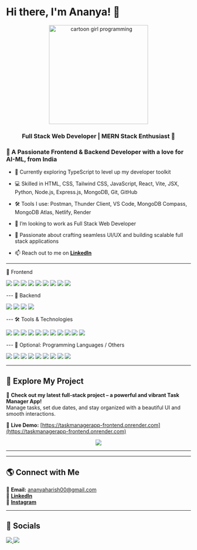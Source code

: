 # Hi there, I'm Ananya! 👋  

<p align="center">
  <img src="https://media.giphy.com/media/3o7aD2saalBwwftBIY/giphy.gif" height="270" alt="cartoon girl programming" />
</p>

<h3 align="center">Full Stack Web Developer | MERN Stack Enthusiast 🚀</h3>


### 🚀 A Passionate Frontend & Backend Developer with a love for AI-ML, from India

- 🌱 Currently exploring TypeScript to level up my developer toolkit

- 💻 Skilled in HTML, CSS, Tailwind CSS, JavaScript, React, Vite, JSX, Python, Node.js, Express.js, MongoDB, Git, GitHub

- 🛠️ Tools I use: Postman, Thunder Client, VS Code, MongoDB Compass, MongoDB Atlas, Netlify, Render
  
- 👯 I’m looking to work as Full Stack Web Developer
  
- 🎨 Passionate about crafting seamless UI/UX and building scalable full stack applications  

- 📫 Reach out to me on **[LinkedIn](https://www.linkedin.com/in/ananya-a-h)**  

---
🧩 Frontend
<p align="left">
  <img src="https://img.shields.io/badge/-HTML5-E34F26?style=flat-square&logo=html5&logoColor=white">
  <img src="https://img.shields.io/badge/-CSS3-1572B6?style=flat-square&logo=css3&logoColor=white">
  <img src="https://img.shields.io/badge/-JavaScript-F7DF1E?style=flat-square&logo=javascript&logoColor=black">
  <img src="https://img.shields.io/badge/-JSX-61DAFB?style=flat-square&logo=react&logoColor=white">
  <img src="https://img.shields.io/badge/-React-61DAFB?style=flat-square&logo=react&logoColor=black">
  <img src="https://img.shields.io/badge/-TailwindCSS-38B2AC?style=flat-square&logo=tailwind-css&logoColor=white">
  <img src="https://img.shields.io/badge/-Vite-646CFF?style=flat-square&logo=vite&logoColor=white">
  <img src="https://img.shields.io/badge/-Material%20UI-0081CB?style=flat-square&logo=mui&logoColor=white">
  <img src="https://img.shields.io/badge/-REST%20API-25A162?style=flat-square&logo=fastapi&logoColor=white">
</p>
---
🧰 Backend
<p align="left">
  <img src="https://img.shields.io/badge/-Node.js-339933?style=flat-square&logo=node.js&logoColor=white">
  <img src="https://img.shields.io/badge/-Express.js-000000?style=flat-square&logo=express&logoColor=white">
  <img src="https://img.shields.io/badge/-MongoDB-47A248?style=flat-square&logo=mongodb&logoColor=white">
  <img src="https://img.shields.io/badge/-JWT-000000?style=flat-square&logo=jsonwebtokens&logoColor=white">
</p>
---
🛠️ Tools & Technologies
<p align="left">
  <img src="https://img.shields.io/badge/-npm-CB3837?style=flat-square&logo=npm&logoColor=white">
  <img src="https://img.shields.io/badge/-Postman-FF6C37?style=flat-square&logo=postman&logoColor=white">
  <img src="https://img.shields.io/badge/-Thunder_Client-1D1D1D?style=flat-square&logo=thunderclient&logoColor=00BFFF">
  <img src="https://img.shields.io/badge/-Git-F05032?style=flat-square&logo=git&logoColor=white">
  <img src="https://img.shields.io/badge/-GitHub-181717?style=flat-square&logo=github&logoColor=white">
  <img src="https://img.shields.io/badge/-VSCode-007ACC?style=flat-square&logo=visual-studio-code&logoColor=white">
  <img src="https://img.shields.io/badge/-Canva-00C4CC?style=flat-square&logo=canva&logoColor=white">
  <img src="https://img.shields.io/badge/-Adobe-FF0000?style=flat-square&logo=adobe&logoColor=white">
  <img src="https://img.shields.io/badge/-Vercel-000000?style=flat-square&logo=vercel&logoColor=white">
  <img src="https://img.shields.io/badge/-Render-46E3B7?style=flat-square&logo=render&logoColor=white">
<img src="https://img.shields.io/badge/-Visual%20Studio-5C2D91?style=flat-square&logo=visual-studio&logoColor=white">
</p>
---
🧠 Optional: Programming Languages / Others
<p align="left">
  <img src="https://img.shields.io/badge/-Python-3776AB?style=flat-square&logo=python&logoColor=white">
  <img src="https://img.shields.io/badge/-C-A8B9CC?style=flat-square&logo=c&logoColor=white">
  <img src="https://img.shields.io/badge/-C++-00599C?style=flat-square&logo=c%2B%2B&logoColor=white">
  <img src="https://img.shields.io/badge/-Java-007396?style=flat-square&logo=java&logoColor=white">
  <img src="https://img.shields.io/badge/-Pandas-150458?style=flat-square&logo=pandas&logoColor=white">
  <img src="https://img.shields.io/badge/-NumPy-013243?style=flat-square&logo=numpy&logoColor=white">
  <img src="https://img.shields.io/badge/-Scikit%20Learn-F7931E?style=flat-square&logo=scikitlearn&logoColor=white">
  <img src="https://img.shields.io/badge/-Machine%20Learning-FF6F00?style=flat-square&logo=scikitlearn&logoColor=white">
  <img src="https://img.shields.io/badge/-Artificial%20Intelligence-1E4D2B?style=flat-square&logo=ai&logoColor=white">
</p>

---
## 🚀 Explore My Project

🎯 **Check out my latest full-stack project – a powerful and vibrant Task Manager App!**  
Manage tasks, set due dates, and stay organized with a beautiful UI and smooth interactions.

🔗 **Live Demo:** [https://taskmanagerapp-frontend.onrender.com](https://taskmanagerapp-frontend.onrender.com)

<p align="center">
  <a href="https://taskmanagerapp-frontend.onrender.com" target="_blank">
    <img src="https://img.shields.io/badge/Live_App-Click_to_Visit-8A2BE2?style=for-the-badge&logo=rocket&logoColor=white">
  </a>
</p>

---

---


## 🌎 **Connect with Me**  
📧 **Email:** ananyaharish00@gmail.com  
💼 **[LinkedIn](https://www.linkedin.com/in/ananya-a-h)**  
📸 **[Instagram](https://www.instagram.com/ananyaaharishh/)**  


---

## 📱 **Socials**  
<p align="left">
  <a href="https://www.linkedin.com/in/ananya-a-h" target="_blank">
    <img src="https://img.shields.io/badge/-LinkedIn-0077B5?style=for-the-badge&logo=linkedin&logoColor=white">
  </a>
  <a href="https://www.instagram.com/ananyaaharishh/" target="_blank">
    <img src="https://img.shields.io/badge/-Instagram-E4405F?style=for-the-badge&logo=instagram&logoColor=white">
  </a>
</p>
